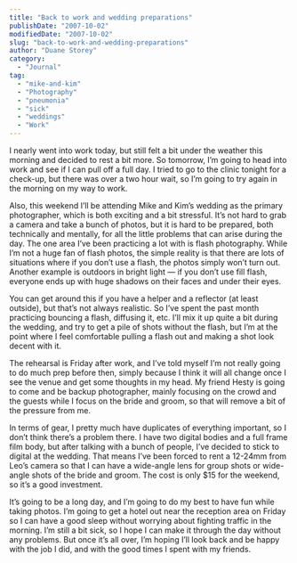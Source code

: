 ```yaml
---
title: "Back to work and wedding preparations"
publishDate: "2007-10-02"
modifiedDate: "2007-10-02"
slug: "back-to-work-and-wedding-preparations"
author: "Duane Storey"
category:
  - "Journal"
tag:
  - "mike-and-kim"
  - "Photography"
  - "pneumonia"
  - "sick"
  - "weddings"
  - "Work"
---
```


I nearly went into work today, but still felt a bit under the weather this morning and decided to rest a bit more. So tomorrow, I’m going to head into work and see if I can pull off a full day. I tried to go to the clinic tonight for a check-up, but there was over a two hour wait, so I’m going to try again in the morning on my way to work.

Also, this weekend I’ll be attending Mike and Kim’s wedding as the primary photographer, which is both exciting and a bit stressful. It’s not hard to grab a camera and take a bunch of photos, but it is hard to be prepared, both technically and mentally, for all the little problems that can arise during the day. The one area I’ve been practicing a lot with is flash photography. While I’m not a huge fan of flash photos, the simple reality is that there are lots of situations where if you don’t use a flash, the photos simply won’t turn out. Another example is outdoors in bright light — if you don’t use fill flash, everyone ends up with huge shadows on their faces and under their eyes.

You can get around this if you have a helper and a reflector (at least outside), but that’s not always realistic. So I’ve spent the past month practicing bouncing a flash, diffusing it, etc. I’ll mix it up quite a bit during the wedding, and try to get a pile of shots without the flash, but I’m at the point where I feel comfortable pulling a flash out and making a shot look decent with it.

The rehearsal is Friday after work, and I’ve told myself I’m not really going to do much prep before then, simply because I think it will all change once I see the venue and get some thoughts in my head. My friend Hesty is going to come and be backup photographer, mainly focusing on the crowd and the guests while I focus on the bride and groom, so that will remove a bit of the pressure from me.

In terms of gear, I pretty much have duplicates of everything important, so I don’t think there’s a problem there. I have two digital bodies and a full frame film body, but after talking with a bunch of people, I’ve decided to stick to digital at the wedding. That means I’ve been forced to rent a 12-24mm from Leo’s camera so that I can have a wide-angle lens for group shots or wide-angle shots of the bride and groom. The cost is only $15 for the weekend, so it’s a good investment.

It’s going to be a long day, and I’m going to do my best to have fun while taking photos. I’m going to get a hotel out near the reception area on Friday so I can have a good sleep without worrying about fighting traffic in the morning. I’m still a bit sick, so I hope I can make it through the day without any problems. But once it’s all over, I’m hoping I’ll look back and be happy with the job I did, and with the good times I spent with my friends.